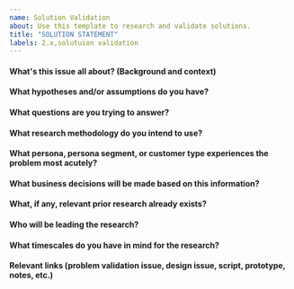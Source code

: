 ```yaml
---
name: Solution Validation
about: Use this template to research and validate solutions.
title: "SOLUTION STATEMENT"
labels: 2.x,solutuion validation
---
```


<!--Please answer the below questions to the best of your ability.-->

#### What's this issue all about? (Background and context)

#### What hypotheses and/or assumptions do you have?

#### What questions are you trying to answer?

#### What research methodology do you intend to use?

<!-- What needs to be answered to move work forward? If you have a completed Opportunity Canvas include a link.-->

#### What persona, persona segment, or customer type experiences the problem most acutely?

#### What business decisions will be made based on this information?

#### What, if any, relevant prior research already exists?

<!-- Have a look at our UXR_Insights repo: https://gitlab.com/gitlab-org/uxr_insights -->

#### Who will be leading the research?

#### What timescales do you have in mind for the research?

#### Relevant links (problem validation issue, design issue, script, prototype, notes, etc.)

<!-- #### TODO Checklist
 Consider adding a checklist in order to keep track of what stage the research is up to. Some possible checklist templates are here:
 https://about.gitlab.com/handbook/engineering/ux/ux-research-training/templates-resources-for-research-studies/#checklists
 -->
